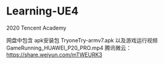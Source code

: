 # Learning-UE4
2020 Tencent Academy



网盘中包含 apk安装包 TryoneTry-armv7.apk 以及游戏运行视频 GameRunning_HUAWEI_P20_PRO.mp4
腾讯微云：https://share.weiyun.com/mTWEURK3
